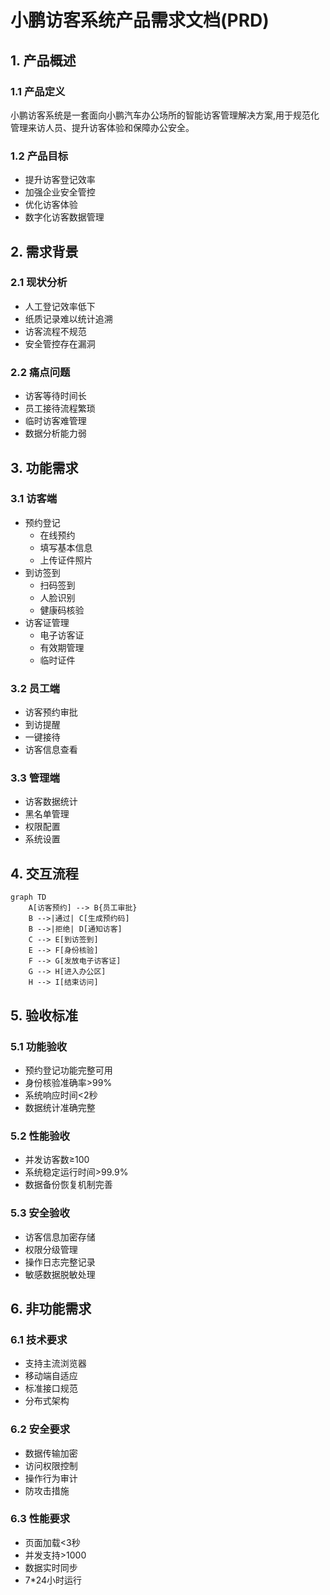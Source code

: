 # 小鹏访客系统产品需求文档(PRD)

## 1. 产品概述

### 1.1 产品定义
小鹏访客系统是一套面向小鹏汽车办公场所的智能访客管理解决方案,用于规范化管理来访人员、提升访客体验和保障办公安全。

### 1.2 产品目标
- 提升访客登记效率
- 加强企业安全管控
- 优化访客体验
- 数字化访客数据管理

## 2. 需求背景

### 2.1 现状分析
- 人工登记效率低下
- 纸质记录难以统计追溯
- 访客流程不规范
- 安全管控存在漏洞

### 2.2 痛点问题
- 访客等待时间长
- 员工接待流程繁琐
- 临时访客难管理
- 数据分析能力弱

## 3. 功能需求

### 3.1 访客端
- 预约登记
  - 在线预约
  - 填写基本信息
  - 上传证件照片
- 到访签到
  - 扫码签到
  - 人脸识别
  - 健康码核验
- 访客证管理
  - 电子访客证
  - 有效期管理
  - 临时证件

### 3.2 员工端
- 访客预约审批
- 到访提醒
- 一键接待
- 访客信息查看

### 3.3 管理端
- 访客数据统计
- 黑名单管理
- 权限配置
- 系统设置

## 4. 交互流程

```mermaid
graph TD
    A[访客预约] --> B{员工审批}
    B -->|通过| C[生成预约码]
    B -->|拒绝| D[通知访客]
    C --> E[到访签到]
    E --> F[身份核验]
    F --> G[发放电子访客证]
    G --> H[进入办公区]
    H --> I[结束访问]
```

## 5. 验收标准

### 5.1 功能验收
- 预约登记功能完整可用
- 身份核验准确率>99%
- 系统响应时间<2秒
- 数据统计准确完整

### 5.2 性能验收
- 并发访客数≥100
- 系统稳定运行时间>99.9%
- 数据备份恢复机制完善

### 5.3 安全验收
- 访客信息加密存储
- 权限分级管理
- 操作日志完整记录
- 敏感数据脱敏处理

## 6. 非功能需求

### 6.1 技术要求
- 支持主流浏览器
- 移动端自适应
- 标准接口规范
- 分布式架构

### 6.2 安全要求
- 数据传输加密
- 访问权限控制
- 操作行为审计
- 防攻击措施

### 6.3 性能要求
- 页面加载<3秒
- 并发支持>1000
- 数据实时同步
- 7*24小时运行